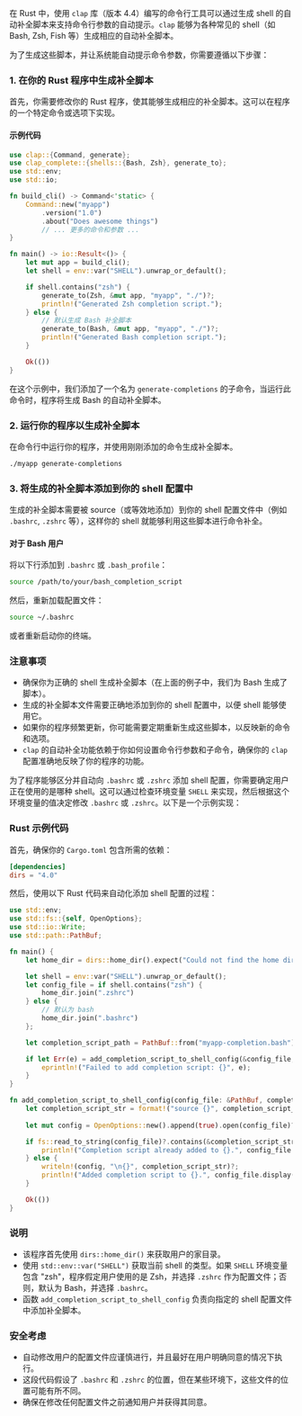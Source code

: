 在 Rust 中，使用 `clap` 库（版本 4.4）编写的命令行工具可以通过生成 shell 的自动补全脚本来支持命令行参数的自动提示。`clap` 能够为各种常见的 shell（如 Bash, Zsh, Fish 等）生成相应的自动补全脚本。

为了生成这些脚本，并让系统能自动提示命令参数，你需要遵循以下步骤：

### 1. 在你的 Rust 程序中生成补全脚本

首先，你需要修改你的 Rust 程序，使其能够生成相应的补全脚本。这可以在程序的一个特定命令或选项下实现。

#### 示例代码

```rust
use clap::{Command, generate};
use clap_complete::{shells::{Bash, Zsh}, generate_to};
use std::env;
use std::io;

fn build_cli() -> Command<'static> {
    Command::new("myapp")
        .version("1.0")
        .about("Does awesome things")
        // ... 更多的命令和参数 ...
}

fn main() -> io::Result<()> {
    let mut app = build_cli();
    let shell = env::var("SHELL").unwrap_or_default();

    if shell.contains("zsh") {
        generate_to(Zsh, &mut app, "myapp", "./")?;
        println!("Generated Zsh completion script.");
    } else {
        // 默认生成 Bash 补全脚本
        generate_to(Bash, &mut app, "myapp", "./")?;
        println!("Generated Bash completion script.");
    }

    Ok(())
}

```

在这个示例中，我们添加了一个名为 `generate-completions` 的子命令，当运行此命令时，程序将生成 Bash 的自动补全脚本。

### 2. 运行你的程序以生成补全脚本

在命令行中运行你的程序，并使用刚刚添加的命令生成补全脚本。

```bash
./myapp generate-completions
```

### 3. 将生成的补全脚本添加到你的 shell 配置中

生成的补全脚本需要被 source（或等效地添加）到你的 shell 配置文件中（例如 `.bashrc`, `.zshrc` 等），这样你的 shell 就能够利用这些脚本进行命令补全。

#### 对于 Bash 用户

将以下行添加到 `.bashrc` 或 `.bash_profile`：

```bash
source /path/to/your/bash_completion_script
```

然后，重新加载配置文件：

```bash
source ~/.bashrc
```

或者重新启动你的终端。

### 注意事项

- 确保你为正确的 shell 生成补全脚本（在上面的例子中，我们为 Bash 生成了脚本）。
- 生成的补全脚本文件需要正确地添加到你的 shell 配置中，以便 shell 能够使用它。
- 如果你的程序频繁更新，你可能需要定期重新生成这些脚本，以反映新的命令和选项。
- `clap` 的自动补全功能依赖于你如何设置命令行参数和子命令，确保你的 `clap` 配置准确地反映了你的程序的功能。

为了程序能够区分并自动向 `.bashrc` 或 `.zshrc` 添加 shell 配置，你需要确定用户正在使用的是哪种 shell。这可以通过检查环境变量 `SHELL` 来实现，然后根据这个环境变量的值决定修改 `.bashrc` 或 `.zshrc`。以下是一个示例实现：

### Rust 示例代码

首先，确保你的 `Cargo.toml` 包含所需的依赖：

```toml
[dependencies]
dirs = "4.0"
```

然后，使用以下 Rust 代码来自动化添加 shell 配置的过程：

```rust
use std::env;
use std::fs::{self, OpenOptions};
use std::io::Write;
use std::path::PathBuf;

fn main() {
    let home_dir = dirs::home_dir().expect("Could not find the home directory");

    let shell = env::var("SHELL").unwrap_or_default();
    let config_file = if shell.contains("zsh") {
        home_dir.join(".zshrc")
    } else {
        // 默认为 bash
        home_dir.join(".bashrc")
    };

    let completion_script_path = PathBuf::from("myapp-completion.bash");

    if let Err(e) = add_completion_script_to_shell_config(&config_file, &completion_script_path) {
        eprintln!("Failed to add completion script: {}", e);
    }
}

fn add_completion_script_to_shell_config(config_file: &PathBuf, completion_script_path: &PathBuf) -> std::io::Result<()> {
    let completion_script_str = format!("source {}", completion_script_path.display());
    
    let mut config = OpenOptions::new().append(true).open(config_file)?;

    if fs::read_to_string(config_file)?.contains(&completion_script_str) {
        println!("Completion script already added to {}.", config_file.display());
    } else {
        writeln!(config, "\n{}", completion_script_str)?;
        println!("Added completion script to {}.", config_file.display());
    }

    Ok(())
}
```

### 说明

- 该程序首先使用 `dirs::home_dir()` 来获取用户的家目录。
- 使用 `std::env::var("SHELL")` 获取当前 shell 的类型。如果 `SHELL` 环境变量包含 "zsh"，程序假定用户使用的是 Zsh，并选择 `.zshrc` 作为配置文件；否则，默认为 Bash，并选择 `.bashrc`。
- 函数 `add_completion_script_to_shell_config` 负责向指定的 shell 配置文件中添加补全脚本。

### 安全考虑

- 自动修改用户的配置文件应谨慎进行，并且最好在用户明确同意的情况下执行。
- 这段代码假设了 `.bashrc` 和 `.zshrc` 的位置，但在某些环境下，这些文件的位置可能有所不同。
- 确保在修改任何配置文件之前通知用户并获得其同意。